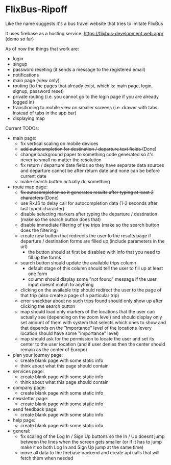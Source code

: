 # FlixBus-Ripoff
Like the name suggests it's a bus travel website that tries to imitate FlixBus

It uses firebase as a hosting service: https://flixbus-development.web.app/ (demo so far)

As of now the things that work are: 
- login
- singup
- password reseting (it sends a message to the registered email)
- notifications
- main page (view only)
- routing (to the pages that already exist, which is: main page, login, signup, password reset)
- private routing (i.e. you cannot go to the login page if you are already logged in)
- transitioning to mobile view on smaller screens (i.e. drawer with tabs instead of tabs in the app bar)
- displaying map

Current TODOs:
- main page:
  - fix vertical scaling on mobile devices
  - <del> add autocompletion for destination / departure text fields </del> (Done)
  - change background paper to something code generated so it's never to small no matter the resolution
  - fix return / departure date fields so they have separate data sources and departure cannot be after return date and none can be before current date
  - make search button actually do something
- route map page:
  - <del> fix autocompletion so it generates results after typing at least 2 characters </del> (Done)
  - use RxJS to delay call for autocompletion data (1-2 seconds after last typed character)
  - disable selecting markers after typing the departure / destination (make so the search button does that)
  - disable immediate filtering of the trips (make so the search button does the filtering)
  - create new button that redirects the user to the results page if departure / destination forms are filled up (include parameters in the url)
    - the button should at first be disabled with info that you need to fill up the forms
  - search button should update the available trips column
    - default stage of this column should tell the user to fill up at least one form
    - column should display some "not found" message if the user input doesnt match to anything
  - clicking on the available trip should redirect the user to the page of that trip (also create a page of a particular trip)
  - error snackbar about no such trips found should only show up after clicking the search button
  - map should load only markers of the locations that the user can actually see (depending on the zoom level) and should display only set amount of them with system that selects which ones to show and that depends on the "importance" level of the locations (every location should have some "importance" level)
  - map should ask for the permission to locate the user and set its center to the user location (and if user denies then the center should remain as the center of Europe)
- plan your journey page:
  - create blank page with some static info
  - think about what this page should contain
- services page:
  - create blank page with some static info
  - think about what this page should contain
- company page:
  - create blank page with some static info
- newsletter page:
  - create blank page with some static info
- send feedback page:
  - create blank page with some static info
- help page:
  - create blank page with some static info
- general:
  - fix scaling of the Log In / Sign Up buttons so the In / Up doesnt jump between the lines when the screen gets smaller (or if it has to jump make it so both Log In and Sign Up jump at the same time)
  - move all data to the firebase backend and create api calls that will fetch them when needed